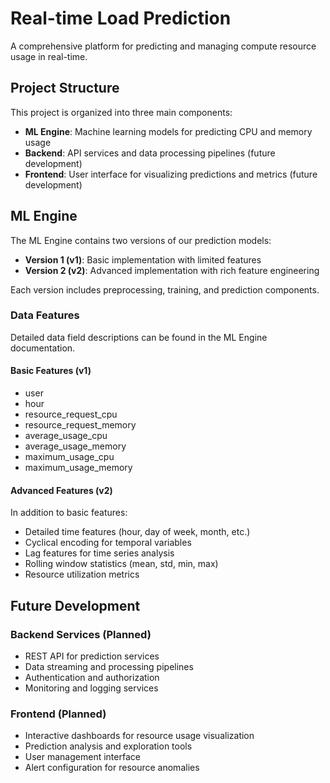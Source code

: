 # Real-time Load Prediction

A comprehensive platform for predicting and managing compute resource usage in real-time.

## Project Structure

This project is organized into three main components:

- **ML Engine**: Machine learning models for predicting CPU and memory usage
- **Backend**: API services and data processing pipelines (future development)
- **Frontend**: User interface for visualizing predictions and metrics (future development)

## ML Engine

The ML Engine contains two versions of our prediction models:

- **Version 1 (v1)**: Basic implementation with limited features
- **Version 2 (v2)**: Advanced implementation with rich feature engineering

Each version includes preprocessing, training, and prediction components.

### Data Features

Detailed data field descriptions can be found in the ML Engine documentation.

#### Basic Features (v1)
- user
- hour
- resource_request_cpu
- resource_request_memory
- average_usage_cpu
- average_usage_memory
- maximum_usage_cpu
- maximum_usage_memory

#### Advanced Features (v2)
In addition to basic features:
- Detailed time features (hour, day of week, month, etc.)
- Cyclical encoding for temporal variables
- Lag features for time series analysis
- Rolling window statistics (mean, std, min, max)
- Resource utilization metrics

## Future Development

### Backend Services (Planned)
- REST API for prediction services
- Data streaming and processing pipelines
- Authentication and authorization
- Monitoring and logging services

### Frontend (Planned)
- Interactive dashboards for resource usage visualization
- Prediction analysis and exploration tools
- User management interface
- Alert configuration for resource anomalies
